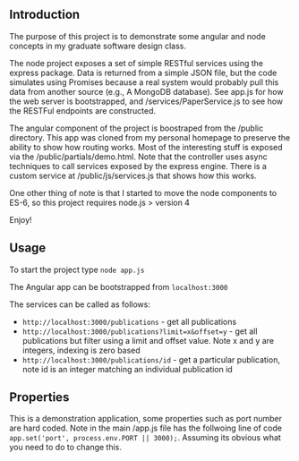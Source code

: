 ## Introduction

The purpose of this project is to demonstrate some angular and node concepts in my graduate software design class.

The node project exposes a set of simple RESTful services using the express package.  Data is returned from a simple JSON file, but the code simulates using Promises because a real system would probably pull this data from another source (e.g., A MongoDB database).  See app.js for how the web server is bootstrapped, and /services/PaperService.js to see how the RESTFul endpoints are constructed.

The angular component of the project is boostraped from the /public directory.  This app was cloned from my personal homepage to preserve the ability to show how routing works.  Most of the interesting stuff is exposed via the /public/partials/demo.html.  Note that the controller uses async techniques to call services exposed by the express engine.  There is a custom service at /public/js/services.js that shows how this works.

One other thing of note is that I started to move the node components to ES-6, so this project requires node.js > version 4

Enjoy!

## Usage

To start the project type `node app.js`

The Angular app can be bootstrapped from `localhost:3000`

The services can be called as follows:
* `http://localhost:3000/publications` - get all publications
* `http://localhost:3000/publications?limit=x&offset=y` - get all publications but filter using a limit and offset value.  Note x and y are integers, indexing is zero based
* `http://localhost:3000/publications/id` - get a particular publication, note id is an integer matching an individual publication id

## Properties

This is a demonstration application, some properties such as port number are hard coded. Note in the main /app.js file has the follwoing line of code `app.set('port', process.env.PORT || 3000);`.  Assuming its obvious what you need to do to change this.
